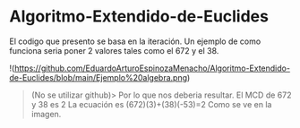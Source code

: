 # Algoritmo-Extendido-de-Euclides
El codigo que presento se basa en la iteración.
Un ejemplo de como funciona seria poner 2 valores tales como el 672 y el 38.

!(https://github.com/EduardoArturoEspinozaMenacho/Algoritmo-Extendido-de-Euclides/blob/main/Ejemplo%20algebra.png) 
>(No se utilizar github)>
Por lo que nos deberia resultar.
El MCD de 672 y 38 es 2
La ecuación es (672)(3)+(38)(-53)=2
Como se ve en la imagen.
